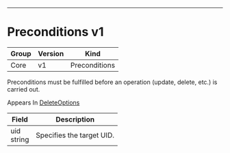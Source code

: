 

-----------
# Preconditions v1



Group        | Version     | Kind
------------ | ---------- | -----------
Core | v1 | Preconditions







Preconditions must be fulfilled before an operation (update, delete, etc.) is carried out.

<aside class="notice">
Appears In <a href="#deleteoptions-v1">DeleteOptions</a> </aside>

Field        | Description
------------ | -----------
uid <br /> string | Specifies the target UID.






